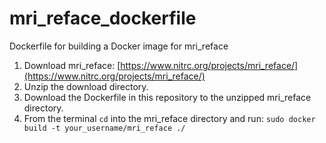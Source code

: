 # mri_reface_dockerfile
Dockerfile for building a Docker image for mri_reface

1. Download mri_reface: [https://www.nitrc.org/projects/mri_reface/](https://www.nitrc.org/projects/mri_reface/)
2. Unzip the download directory.
3. Download the Dockerfile in this repository to the unzipped mri_reface directory.
4. From the terminal ```cd``` into the mri_reface directory and run: ```sudo docker build -t your_username/mri_reface ./```
